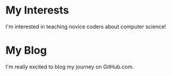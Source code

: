# My Interests

I'm interested in teaching novice coders about computer science!

# My Blog

I'm really excited to blog my journey on GitHub.com. 
